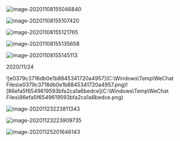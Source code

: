![image-20201108155046840](C:\Users\Linda\AppData\Roaming\Typora\typora-user-images\image-20201108155046840.png)

![image-20201108155107420](C:\Users\Linda\AppData\Roaming\Typora\typora-user-images\image-20201108155107420.png)

![image-20201108155121765](C:\Users\Linda\AppData\Roaming\Typora\typora-user-images\image-20201108155121765.png)

![image-20201108155135658](C:\Users\Linda\AppData\Roaming\Typora\typora-user-images\image-20201108155135658.png)

![image-20201108155145113](C:\Users\Linda\AppData\Roaming\Typora\typora-user-images\image-20201108155145113.png)

2020/11/24



![e0379c3716db0e1b8845341720a4957](C:\Windows\Temp\WeChat Files\e0379c3716db0e1b8845341720a4957.png)![86efa5f6549619593bfa2ca1a6bedce](C:\Windows\Temp\WeChat Files\86efa5f6549619593bfa2ca1a6bedce.png)

![image-20201123223811343](C:\Users\Linda\AppData\Roaming\Typora\typora-user-images\image-20201123223811343.png)

![image-20201123223909735](C:\Users\Linda\AppData\Roaming\Typora\typora-user-images\image-20201123223909735.png)

![image-20201125201646143](C:\Users\Linda\AppData\Roaming\Typora\typora-user-images\image-20201125201646143.png)